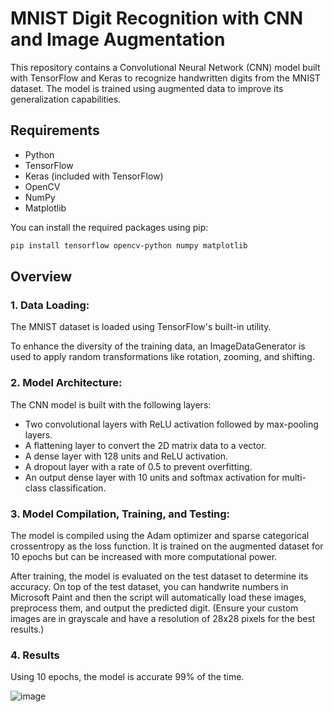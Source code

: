 # MNIST Digit Recognition with CNN and Image Augmentation

This repository contains a Convolutional Neural Network (CNN) model built with TensorFlow and Keras to recognize handwritten digits from the MNIST dataset. The model is trained using augmented data to improve its generalization capabilities.

## Requirements

- Python
- TensorFlow
- Keras (included with TensorFlow)
- OpenCV
- NumPy
- Matplotlib

You can install the required packages using pip:

```bash
pip install tensorflow opencv-python numpy matplotlib
```
## Overview


### 1. Data Loading:

The MNIST dataset is loaded using TensorFlow's built-in utility. 

To enhance the diversity of the training data, an ImageDataGenerator is used to apply random transformations like rotation, zooming, and shifting.
### 2. Model Architecture:

The CNN model is built with the following layers:
- Two convolutional layers with ReLU activation followed by max-pooling layers.
- A flattening layer to convert the 2D matrix data to a vector.
- A dense layer with 128 units and ReLU activation.
- A dropout layer with a rate of 0.5 to prevent overfitting.
- An output dense layer with 10 units and softmax activation for multi-class classification.
### 3. Model Compilation, Training, and Testing:

The model is compiled using the Adam optimizer and sparse categorical crossentropy as the loss function.
It is trained on the augmented dataset for 10 epochs but can be increased with more computational power.

After training, the model is evaluated on the test dataset to determine its accuracy. On top of the test dataset, you can handwrite numbers in Microsoft Paint and then the script will automatically load these images, preprocess them, and output the predicted digit.
(Ensure your custom images are in grayscale and have a resolution of 28x28 pixels for the best results.)

### 4. Results
Using 10 epochs, the model is accurate 99% of the time.

![image](https://github.com/user-attachments/assets/418f6279-a392-49c9-88a9-a02ddfc381c3)
